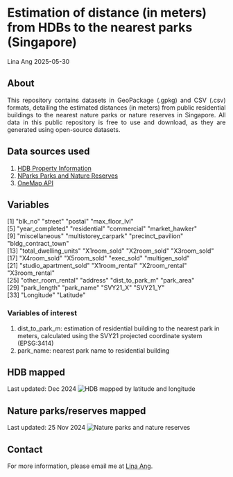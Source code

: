 Estimation of distance (in meters) from HDBs to the nearest parks (Singapore)
================
Lina Ang
2025-05-30

## About
<div style="text-align: justify;">
This repository contains datasets in GeoPackage (.gpkg) and CSV (.csv) formats, detailing the estimated distances (in meters) from public residential buildings to the nearest nature parks or nature reserves in Singapore. All data in this public repository is free to use and download, as they are generated using open-source datasets.
</div>

## Data sources used 
1) <a href="https://data.gov.sg/datasets?query=hdb&resultId=d_17f5382f26140b1fdae0ba2ef6239d2f&page=1" target="_blank">HDB Property Information</a>
2) <a href="https://data.gov.sg/datasets?query=nature+parks&page=1&resultId=d_77d7ec97be83d44f61b85454f844382f" target="_blank">NParks Parks and Nature Reserves</a> 
3) <a href="https://www.onemap.gov.sg/apidocs/maps" target="_blank">OneMap API</a>

## Variables
 [1] "blk_no"                "street"                "postal"                "max_floor_lvl"        
 [5] "year_completed"        "residential"           "commercial"            "market_hawker"        
 [9] "miscellaneous"         "multistorey_carpark"   "precinct_pavilion"     "bldg_contract_town"   
[13] "total_dwelling_units"  "X1room_sold"           "X2room_sold"           "X3room_sold"          
[17] "X4room_sold"           "X5room_sold"           "exec_sold"             "multigen_sold"        
[21] "studio_apartment_sold" "X1room_rental"         "X2room_rental"         "X3room_rental"        
[25] "other_room_rental"     "address"               "dist_to_park_m"        "park_area"            
[29] "park_length"           "park_name"             "SVY21_X"               "SVY21_Y"              
[33] "Longitude"             "Latitude"    

### Variables of interest
1) dist_to_park_m: estimation of residential building to the nearest park in meters, calculated using the SVY21 projected coordinate system (EPSG:3414)
2) park_name: nearest park name to residential building

## HDB mapped
Last updated: Dec 2024
![HDB mapped by latitude and longitude](figures/HDBs.jpg)

## Nature parks/reserves mapped
Last updated: 25 Nov 2024
![Nature parks and nature reserves](figures/Parks.jpg)

## Contact
For more information, please email me at [Lina Ang](mailto:ephanli@nus.edu.sg?subject=Inquiry%20about%20distance-to-park%20Repository).

